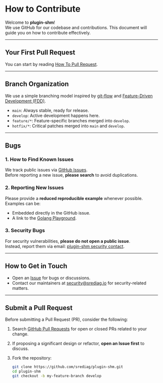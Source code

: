 # How to Contribute

Welcome to **plugin-shm**!  
We use GitHub for our codebase and contributions. This document will guide you on how to contribute effectively.

---

## Your First Pull Request

You can start by reading [How To Pull Request](https://docs.github.com/en/github/collaborating-with-issues-and-pull-requests/about-pull-requests).

---

## Branch Organization

We use a simple branching model inspired by [git-flow](https://nvie.com/posts/a-successful-git-branching-model/) and [Feature-Driven Development (FDD)](https://en.wikipedia.org/wiki/Feature-driven_development).

- `main`: Always stable, ready for release.
- `develop`: Active development happens here.
- `feature/*`: Feature-specific branches merged into `develop`.
- `hotfix/*`: Critical patches merged into `main` and `develop`.

---

## Bugs

### 1. How to Find Known Issues

We track public issues via [GitHub Issues](https://github.com/srediag/plugin-shm/issues).  
Before reporting a new issue, **please search** to avoid duplications.

### 2. Reporting New Issues

Please provide a **reduced reproducible example** whenever possible.  
Examples can be:

- Embedded directly in the GitHub issue.
- A link to the [Golang Playground](https://play.golang.org/).

### 3. Security Bugs

For security vulnerabilities, **please do not open a public issue**.  
Instead, report them via email: [plugin-shm security contact](mailto:security@srediag.io).

---

## How to Get in Touch

- Open an [Issue](https://github.com/srediag/plugin-shm/issues) for bugs or discussions.
- Contact our maintainers at [security@srediag.io](mailto:security@srediag.io) for security-related matters.

---

## Submit a Pull Request

Before submitting a Pull Request (PR), consider the following:

1. Search [GitHub Pull Requests](https://github.com/srediag/plugin-shm/pulls) for open or closed PRs related to your change.
2. If proposing a significant design or refactor, **open an Issue first** to discuss.
3. Fork the repository:

    ```bash
    git clone https://github.com/srediag/plugin-shm.git
    cd plugin-shm
    git checkout -b my-feature-branch develop
    ```
